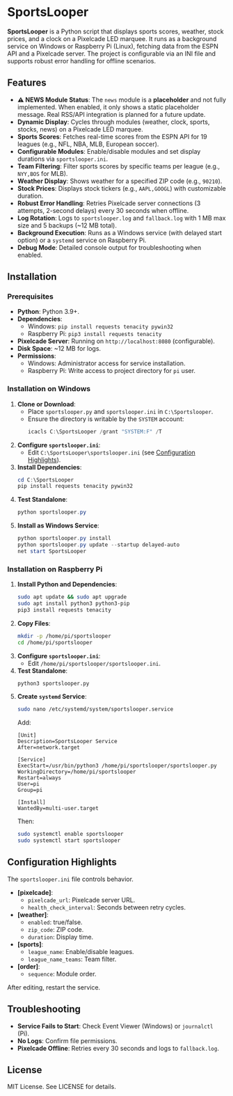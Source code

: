 # SportsLooper

**SportsLooper** is a Python script that displays sports scores, weather, stock prices, and a clock on a Pixelcade LED marquee. It runs as a background service on Windows or Raspberry Pi (Linux), fetching data from the ESPN API and a Pixelcade server. The project is configurable via an INI file and supports robust error handling for offline scenarios.

## Features
- **⚠ NEWS Module Status**: The `news` module is a **placeholder** and not fully implemented. When enabled, it only shows a static placeholder message. Real RSS/API integration is planned for a future update.
- **Dynamic Display**: Cycles through modules (weather, clock, sports, stocks, news) on a Pixelcade LED marquee.
- **Sports Scores**: Fetches real-time scores from the ESPN API for 19 leagues (e.g., NFL, NBA, MLB, European soccer).
- **Configurable Modules**: Enable/disable modules and set display durations via `sportslooper.ini`.
- **Team Filtering**: Filter sports scores by specific teams per league (e.g., `NYY,BOS` for MLB).
- **Weather Display**: Shows weather for a specified ZIP code (e.g., `90210`).
- **Stock Prices**: Displays stock tickers (e.g., `AAPL,GOOGL`) with customizable duration.
- **Robust Error Handling**: Retries Pixelcade server connections (3 attempts, 2-second delays) every 30 seconds when offline.
- **Log Rotation**: Logs to `sportslooper.log` and `fallback.log` with 1 MB max size and 5 backups (~12 MB total).
- **Background Execution**: Runs as a Windows service (with delayed start option) or a `systemd` service on Raspberry Pi.
- **Debug Mode**: Detailed console output for troubleshooting when enabled.

## Installation

### Prerequisites
- **Python**: Python 3.9+.
- **Dependencies**:
  - Windows: `pip install requests tenacity pywin32`
  - Raspberry Pi: `pip3 install requests tenacity`
- **Pixelcade Server**: Running on `http://localhost:8080` (configurable).
- **Disk Space**: ~12 MB for logs.
- **Permissions**:
  - Windows: Administrator access for service installation.
  - Raspberry Pi: Write access to project directory for `pi` user.

### Installation on Windows
1. **Clone or Download**:
   - Place `sportslooper.py` and `sportslooper.ini` in `C:\Sportslooper`.
   - Ensure the directory is writable by the `SYSTEM` account:
     ```powershell
     icacls C:\SportsLooper /grant "SYSTEM:F" /T
     ```
2. **Configure `sportslooper.ini`**:
   - Edit `C:\SportsLooper\sportslooper.ini` (see [Configuration Highlights](#configuration-highlights)).
3. **Install Dependencies**:
   ```powershell
   cd C:\SportsLooper
   pip install requests tenacity pywin32
   ```
4. **Test Standalone**:
   ```powershell
   python sportslooper.py
   ```
5. **Install as Windows Service**:
   ```powershell
   python sportslooper.py install
   python sportslooper.py update --startup delayed-auto
   net start SportsLooper
   ```

### Installation on Raspberry Pi
1. **Install Python and Dependencies**:
   ```bash
   sudo apt update && sudo apt upgrade
   sudo apt install python3 python3-pip
   pip3 install requests tenacity
   ```
2. **Copy Files**:
   ```bash
   mkdir -p /home/pi/sportslooper
   cd /home/pi/sportslooper
   ```
3. **Configure `sportslooper.ini`**:
   - Edit `/home/pi/sportslooper/sportslooper.ini`.
4. **Test Standalone**:
   ```bash
   python3 sportslooper.py
   ```
5. **Create `systemd` Service**:
   ```bash
   sudo nano /etc/systemd/system/sportslooper.service
   ```
   Add:
   ```
   [Unit]
   Description=SportsLooper Service
   After=network.target

   [Service]
   ExecStart=/usr/bin/python3 /home/pi/sportslooper/sportslooper.py
   WorkingDirectory=/home/pi/sportslooper
   Restart=always
   User=pi
   Group=pi

   [Install]
   WantedBy=multi-user.target
   ```
   Then:
   ```bash
   sudo systemctl enable sportslooper
   sudo systemctl start sportslooper
   ```

## Configuration Highlights
The `sportslooper.ini` file controls behavior.

- **[pixelcade]**:
  - `pixelcade_url`: Pixelcade server URL.
  - `health_check_interval`: Seconds between retry cycles.
- **[weather]**:
  - `enabled`: true/false.
  - `zip_code`: ZIP code.
  - `duration`: Display time.
- **[sports]**:
  - `league_name`: Enable/disable leagues.
  - `league_name_teams`: Team filter.
- **[order]**:
  - `sequence`: Module order.

After editing, restart the service.

## Troubleshooting
- **Service Fails to Start**: Check Event Viewer (Windows) or `journalctl` (Pi).
- **No Logs**: Confirm file permissions.
- **Pixelcade Offline**: Retries every 30 seconds and logs to `fallback.log`.

## License
MIT License. See LICENSE for details.
